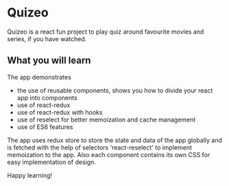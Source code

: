# Quizeo

Quizeo is a react fun project to play quiz around favourite movies and series, if you have watched.

## What you will learn
The app demonstrates 
- the use of reusable components, shows you how to divide your react app into components
- use of react-redux
- use of react-redux with hooks
- use of reselect for better memoization and cache management
- use of ES6 features

The app uses redux store to store the state and data of the app globally and is fetched with the help of selectors 'react-reselect' to implement memoization to the app. Also each component contains its own CSS for easy implementation of design.

Happy learning!